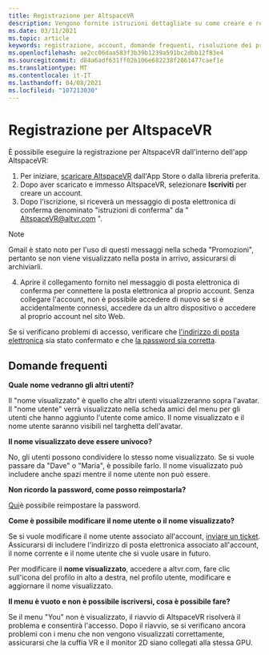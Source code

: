 ```yaml
---
title: Registrazione per AltspaceVR
description: Vengono fornite istruzioni dettagliate su come creare e registrare un nuovo account AltspaceVR e le risposte alle domande più frequenti.
ms.date: 03/11/2021
ms.topic: article
keywords: registrazione, account, domande frequenti, risoluzione dei problemi
ms.openlocfilehash: ae2cc06daa583f3b39b1239a591bc2dbb12f83e4
ms.sourcegitcommit: d84a6adf631ff02b106e682238f2861477caef1e
ms.translationtype: MT
ms.contentlocale: it-IT
ms.lasthandoff: 04/08/2021
ms.locfileid: "107213030"
---
```

# <a name="registering-for-altspacevr"></a>Registrazione per AltspaceVR

È possibile eseguire la registrazione per AltspaceVR dall'interno dell'app AltspaceVR:

1. Per iniziare, [scaricare AltspaceVR](https://altvr.com/getaltspacevr) dall'App Store o dalla libreria preferita. 
2. Dopo aver scaricato e immesso AltspaceVR, selezionare **Iscriviti** per creare un account.
3. Dopo l'iscrizione, si riceverà un messaggio di posta elettronica di conferma denominato "istruzioni di conferma" da " AltspaceVR@altvr.com ". 

> [!NOTE]
> Gmail è stato noto per l'uso di questi messaggi nella scheda "Promozioni", pertanto se non viene visualizzato nella posta in arrivo, assicurarsi di archiviarli.

4. Aprire il collegamento fornito nel messaggio di posta elettronica di conferma per connettere la posta elettronica al proprio account. Senza collegare l'account, non è possibile accedere di nuovo se si è accidentalmente connessi, accedere da un altro dispositivo o accedere al proprio account nel sito Web.

Se si verificano problemi di accesso, verificare che [l'indirizzo di posta elettronica](https://account.altvr.com/users/confirmation/new) sia stato confermato e che [la password sia corretta](https://account.altvr.com/users/password/new).

## <a name="commonly-asked-questions"></a>Domande frequenti

**Quale nome vedranno gli altri utenti?**

Il "nome visualizzato" è quello che altri utenti visualizzeranno sopra l'avatar. Il "nome utente" verrà visualizzato nella scheda amici del menu per gli utenti che hanno aggiunto l'utente come amico. Il nome visualizzato e il nome utente saranno visibili nel targhetta dell'avatar.

**Il nome visualizzato deve essere univoco?**
 
No, gli utenti possono condividere lo stesso nome visualizzato. Se si vuole passare da "Dave" o "Maria", è possibile farlo. Il nome visualizzato può includere anche spazi mentre il nome utente non può essere.

**Non ricordo la password, come posso reimpostarla?**

[Qui](https://account.altvr.com/users/password/new)è possibile reimpostare la password.

**Come è possibile modificare il nome utente o il nome visualizzato?**

Se si vuole modificare il nome utente associato all'account, [inviare un ticket](https://help.altvr.com/hc/requests/new). Assicurarsi di includere l'indirizzo di posta elettronica associato all'account, il nome corrente e il nome utente che si vuole usare in futuro.

Per modificare il **nome visualizzato**, accedere a altvr.com, fare clic sull'icona del profilo in alto a destra, nel profilo utente, modificare e aggiornare il nome visualizzato.

**Il menu è vuoto e non è possibile iscriversi, cosa è possibile fare?**

Se il menu "You" non è visualizzato, il riavvio di AltspaceVR risolverà il problema e consentirà l'accesso. Dopo il riavvio, se si verificano ancora problemi con i menu che non vengono visualizzati correttamente, assicurarsi che la cuffia VR e il monitor 2D siano collegati alla stessa GPU.
